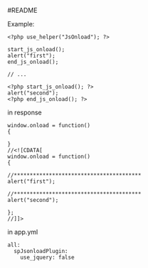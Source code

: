 #README

Example:

    <?php use_helper("JsOnload"); ?>

    start_js_onload();
    alert("first");
    end_js_onload();
    
    // ...

    <?php start_js_onload(); ?>
    alert("second");
    <?php end_js_onload(); ?>

in response

    window.onload = function() 
    {

    }
    //<![CDATA[
    window.onload = function()
    {

    //****************************************
    alert("first");

    //****************************************
    alert("second");

    };
    //]]>


in app.yml

    all:
      spJsonloadPlugin:
        use_jquery: false

